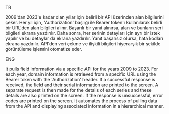 TR


2009'dan 2023'e kadar olan yıllar için belirli bir API üzerinden alan bilgilerini çeker. Her yıl için, 'Authorization' başlığı ile Bearer token'ı kullanılarak belirli bir URL'den alan bilgileri alınır. 
Başarılı bir yanıt alınırsa, alan ve bunların seri bilgileri ekrana yazdırılır. 
Daha sonra, her serinin detayları için ayrı bir istek yapılır ve bu detaylar da ekrana yazdırılır. Yanıt başarısız olursa, hata kodları ekrana yazdırılır. API'den veri çekme ve ilişkili bilgileri hiyerarşik bir şekilde görüntüleme işlemini otomatize eder.

ENG

It pulls field information via a specific API for the years 2009 to 2023. For each year, domain information is retrieved from a specific URL using the Bearer token with the 'Authorization' header.
If a successful response is received, the field and their serial information are printed to the screen. A separate request is then made for the details of each series and these details are also printed on the screen. 
If the response is unsuccessful, error codes are printed on the screen. It automates the process of pulling data from the API and displaying associated information in a hierarchical manner.
